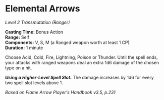# Elemental Arrows
*Level 2 Transmutation (Ranger)*

**Casting Time:** Bonus Action  
**Range:** Self  
**Components:** V, S, M (a Ranged weapon worth at least 1 CP)  
**Duration:** 1 minute

Choose Acid, Cold, Fire, Lightning, Poison or Thunder. Until the spell ends, your attacks with ranged weapons deal an extra 1d6 damage of the chosen type on a hit.

***Using a Higher-Level Spell Slot.*** The damage increases by 1d6 for every two spell slot levels above 1.


*Based on Flame Arrow*
*Player's Handbook v3.5, p.231*